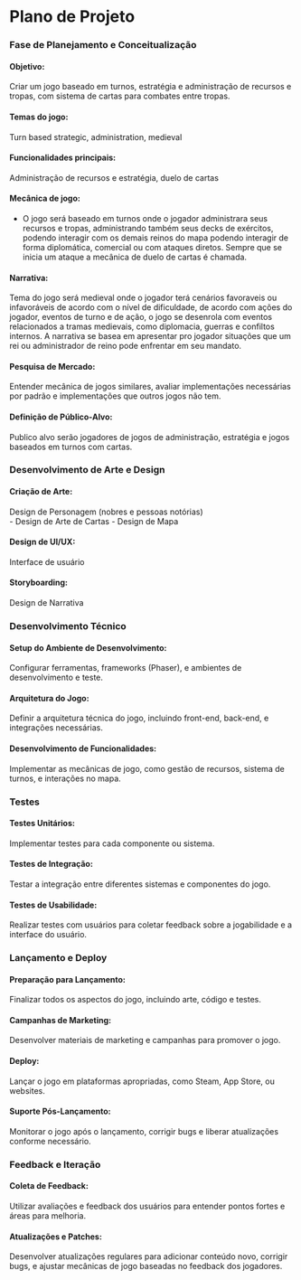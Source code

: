 # Plano de Projeto 
### Fase de Planejamento e Conceitualização
  #### Objetivo: 
Criar um jogo baseado em turnos, estratégia e administração de recursos e tropas, com sistema de cartas para combates entre tropas.

#### Temas do jogo:
Turn based strategic, administration, medieval

#### Funcionalidades principais:
Administração de recursos e estratégia, duelo de cartas

#### Mecânica de jogo:
 - O jogo será baseado em turnos onde o jogador administrara seus recursos e tropas, administrando também seus decks de exércitos, podendo interagir com os demais reinos do mapa podendo interagir de forma diplomática, comercial ou com ataques diretos. Sempre que se inicia um ataque a mecânica de duelo de cartas é chamada.

#### Narrativa:
Tema do jogo será medieval onde o jogador terá cenários favoraveis 	ou infavoráveis de acordo com o nível de dificuldade, de acordo com 	ações do jogador, eventos de turno e de ação, o jogo se desenrola com 	eventos relacionados a tramas medievais, como diplomacia, guerras e 	confiltos internos. A narrativa se basea em apresentar pro jogador 	situações que um rei ou administrador de reino pode enfrentar em seu 	mandato.


####  Pesquisa de Mercado: 
Entender mecânica de jogos similares, avaliar implementações necessárias por padrão e implementações que outros jogos não tem.

#### Definição de Público-Alvo: 
Publico alvo serão jogadores de jogos de administração, estratégia e jogos baseados em turnos com cartas.


###  Desenvolvimento de Arte e Design
  #### Criação de Arte: 
  Design de Personagem (nobres e pessoas notórias)	
           - Design de Arte de Cartas
            - Design de Mapa

####  Design de UI/UX: 
  Interface de usuário

  #### Storyboarding: 
  Design de Narrativa
### Desenvolvimento Técnico
  #### Setup do Ambiente de Desenvolvimento: 
	
Configurar ferramentas, frameworks (Phaser), e ambientes de 	desenvolvimento e teste.

  #### Arquitetura do Jogo: 
	
Definir a arquitetura técnica do jogo, incluindo front-end, back-end, e 	integrações necessárias.

#### Desenvolvimento de Funcionalidades: 
 
 Implementar as mecânicas de jogo, como gestão de recursos, sistema de turnos, e interações no mapa.

### Testes
  #### Testes Unitários: 
  Implementar testes para cada componente ou sistema.
  #### Testes de Integração: 
  Testar a integração entre diferentes sistemas e componentes do jogo.
  #### Testes de Usabilidade: 
  Realizar testes com usuários para coletar feedback sobre a jogabilidade e a interface do usuário.
### Lançamento e Deploy
  #### Preparação para Lançamento: 
  Finalizar todos os aspectos do jogo, incluindo arte, código e testes.

  #### Campanhas de Marketing: 
  Desenvolver materiais de marketing e campanhas para promover o jogo.

  #### Deploy: 
  Lançar o jogo em plataformas apropriadas, como Steam, App Store, ou websites.

  #### Suporte Pós-Lançamento: 
  Monitorar o jogo após o lançamento, corrigir bugs e liberar atualizações conforme necessário.
### Feedback e Iteração
  #### Coleta de Feedback: 
  Utilizar avaliações e feedback dos usuários para entender pontos fortes e áreas para melhoria.

  #### Atualizações e Patches: 
  Desenvolver atualizações regulares para adicionar conteúdo novo, corrigir bugs, e ajustar mecânicas de jogo baseadas no feedback dos jogadores.
      
